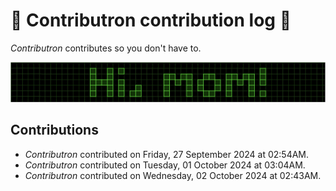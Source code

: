 # 🤖 Contributron contribution log 🤖

*Contributron* contributes so you don't have to.

![Hi, mom!](./hi-mom.png)

## Contributions

* *Contributron* contributed on Friday, 27 September 2024 at 02:54AM.
* *Contributron* contributed on Tuesday, 01 October 2024 at 03:04AM.
* *Contributron* contributed on Wednesday, 02 October 2024 at 02:43AM.